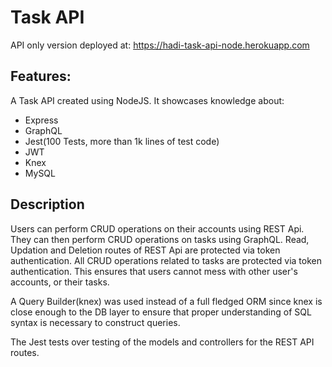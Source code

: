 # Task API

API only version deployed at: https://hadi-task-api-node.herokuapp.com
## Features:
  A Task API created using NodeJS.
  It showcases knowledge about:
  - Express
  - GraphQL
  - Jest(100 Tests, more than 1k lines of test code)
  - JWT
  - Knex
  - MySQL
 
## Description
  Users can perform CRUD operations on their accounts using REST Api. They can then perform CRUD operations on tasks using GraphQL. 
  Read, Updation and Deletion routes of REST Api are protected via token authentication.
  All CRUD operations related to tasks are protected via token authentication.
  This ensures that users cannot mess with other user's accounts, or their tasks.
  
  A Query Builder(knex) was used instead of a full fledged ORM since knex is close enough to the DB layer to ensure that proper understanding of SQL syntax is necessary   to construct queries.
  
  The Jest tests over testing of the models and controllers for the REST API routes.
